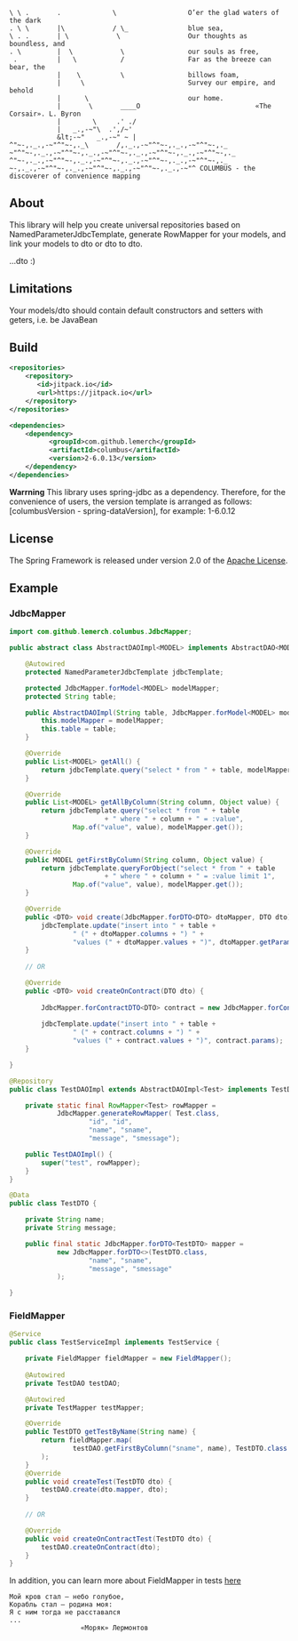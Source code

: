 ```
\ \ .       .             \                  O’er the glad waters of the dark
. \ \       |\            / \_               blue sea,
\ . .       | \            \                 Our thoughts as boundless, and
. \         |  \            \                our souls as free,
 .          |   \           /                Far as the breeze can bear, the
            |    \          \                billows foam,
            |     \                          Survey our empire, and behold
            |      \                         our home.
            |       \       ____O                             «The Corsair». L. Byron
            |        \     .' ./
            |   _.,-~"\  .',/~'
            &lt;-~"   _.,-~" ~ |
^"~-,._.,-~"^"~-,._\       /,._.,-~"^"~-,._.,-~"^"~-,._
~"^"~-,._.,-~"^"~-,._.,-~"^"~-,._.,-~"^"~-,._.,-~"^"~-,._
^"~-,._.,-~"^"~-,._.,-~"^"~-,._.,-~"^"~-,._.,-~"^"~-,._
~-,._.,-~"^"~-,._.,-~"^"~-,._.,-~"^"~-,._.,-~"^ COLUMBUS - the discoverer of convenience mapping
```

## About
This library will help you create universal repositories based on NamedParameterJdbcTemplate, generate RowMapper for your models, and link your models to dto or dto to dto.

...dto :)

## Limitations

Your models/dto should contain default constructors and setters with geters, i.e. be JavaBean

## Build

```xml
<repositories>
    <repository>
       <id>jitpack.io</id>
       <url>https://jitpack.io</url>
    </repository>
</repositories>

<dependencies>
    <dependency>
          <groupId>com.github.lemerch</groupId>
          <artifactId>columbus</artifactId>
          <version>2-6.0.13</version>
    </dependency>
</dependencies>
```

**Warrning**
This library uses spring-jdbc as a dependency. Therefore, for the convenience of users, the version template is arranged as follows: [columbusVersion - spring-dataVersion], for example: 1-6.0.12

## License

The Spring Framework is released under version 2.0 of the [Apache License](https://www.apache.org/licenses/LICENSE-2.0).

## Example

### JdbcMapper

```java
import com.github.lemerch.columbus.JdbcMapper;

public abstract class AbstractDAOImpl<MODEL> implements AbstractDAO<MODEL> {

    @Autowired
    protected NamedParameterJdbcTemplate jdbcTemplate;

    protected JdbcMapper.forModel<MODEL> modelMapper;
    protected String table;

    public AbstractDAOImpl(String table, JdbcMapper.forModel<MODEL> modelMapper) {
        this.modelMapper = modelMapper;
        this.table = table;
    }

    @Override
    public List<MODEL> getAll() {
        return jdbcTemplate.query("select * from " + table, modelMapper.get());
    }

    @Override
    public List<MODEL> getAllByColumn(String column, Object value) {
        return jdbcTemplate.query("select * from " + table
                        + " where " + column + " = :value",
                Map.of("value", value), modelMapper.get());
    }

    @Override
    public MODEL getFirstByColumn(String column, Object value) {
        return jdbcTemplate.queryForObject("select * from " + table
                        + " where " + column + " = :value limit 1",
                Map.of("value", value), modelMapper.get());
    }

    @Override
    public <DTO> void create(JdbcMapper.forDTO<DTO> dtoMapper, DTO dto) {
        jdbcTemplate.update("insert into " + table +
                " (" + dtoMapper.columns + ") " +
                "values (" + dtoMapper.values + ")", dtoMapper.getParams(dto));
    }
    
    // OR

    @Override
    public <DTO> void createOnContract(DTO dto) {
        
        JdbcMapper.forContractDTO<DTO> contract = new JdbcMapper.forContractDTO(this.modelMapper, dto);
        
        jdbcTemplate.update("insert into " + table +
                " (" + contract.columns + ") " +
                "values (" + contract.values + ")", contract.params);
    }

}
```

```java
@Repository
public class TestDAOImpl extends AbstractDAOImpl<Test> implements TestDAO {

    private static final RowMapper<Test> rowMapper =
            JdbcMapper.generateRowMapper( Test.class,
                    "id", "id",
                    "name", "sname",
                    "message", "smessage");

    public TestDAOImpl() {
        super("test", rowMapper);
    }
}
```

```java
@Data
public class TestDTO {

    private String name;
    private String message;

    public final static JdbcMapper.forDTO<TestDTO> mapper =
            new JdbcMapper.forDTO<>(TestDTO.class,
                    "name", "sname",
                    "message", "smessage"
            );

}
```

### FieldMapper

```java
@Service
public class TestServiceImpl implements TestService {

    private FieldMapper fieldMapper = new FieldMapper();
    
    @Autowired
    private TestDAO testDAO;

    @Autowired
    private TestMapper testMapper;

    @Override
    public TestDTO getTestByName(String name) {
        return fieldMapper.map(
                testDAO.getFirstByColumn("sname", name), TestDTO.class
        );
    }
    @Override
    public void createTest(TestDTO dto) {
        testDAO.create(dto.mapper, dto);
    }
    
    // OR 

    @Override
    public void createOnContractTest(TestDTO dto) {
        testDAO.createOnContract(dto);
    }
}
```

In addition, you can learn more about FieldMapper in tests [here](src/test/java/com/github/lemerch/columbus/fieldmapper)


```
Мой кров стал — небо голубое,
Корабль стал — родина моя:
Я с ним тогда не расставался
...
                  «Моряк» Лермонтов
```
